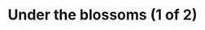 ---
title: "Under the blossoms (1 of 2)"
picture: "/assets/camera-roll/2015/04/2015-04-19-under-the-blossoms-1/20150419_173157295_iOS.jpg"
thumbnail: "/assets/camera-roll/2015/04/2015-04-19-under-the-blossoms-1/20150419_173157295_iOS-thumbnail.jpg"
related:
  - "Under the blossoms (2 of 2)"
tags:
  - spring
  - flower
  - looking up
  - tree
  - photograph
  - Seattle
---